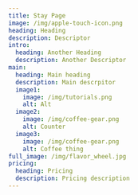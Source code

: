 ```yaml
---
title: Stay Page
image: /img/apple-touch-icon.png
heading: Heading
description: Descriptor
intro:
  heading: Another Heading
  description: Another Descriptor
main:
  heading: Main heading
  description: Main descrpitor
  image1:
    image: /img/tutorials.png
    alt: Alt
  image2:
    image: /img/coffee-gear.png
    alt: Counter
  image3:
    image: /img/coffee-gear.png
    alt: Coffee thing
full_image: /img/flavor_wheel.jpg
pricing:
  heading: Pricing
  description: Pricing description
---
```

